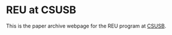 # REU at CSUSB

This is the paper archive webpage for the REU program at [CSUSB](https://sites.google.com/csusb.edu/reuatcsusb/home).
